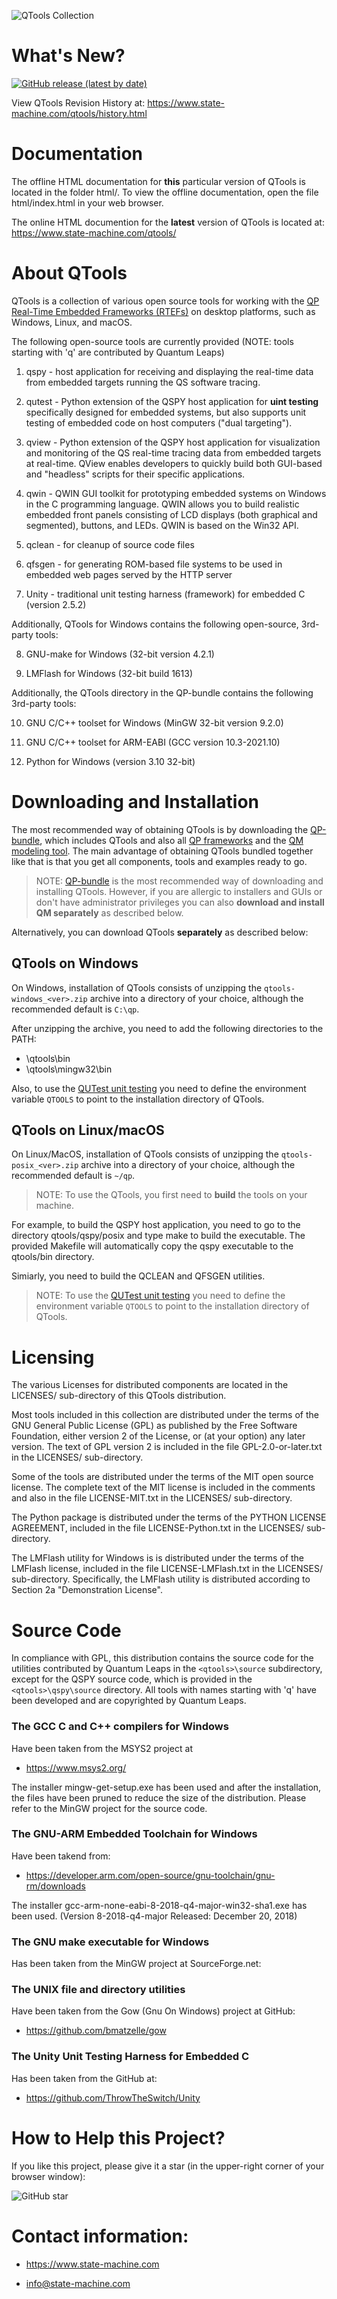 ![QTools Collection](https://www.state-machine.com/img/qtools_banner.jpg)

# What's New?
[![GitHub release (latest by date)](https://img.shields.io/github/v/release/QuantumLeaps/qtools)](https://github.com/QuantumLeaps/qtools/releases/latest)

View QTools Revision History at:
https://www.state-machine.com/qtools/history.html


# Documentation
The offline HTML documentation for **this** particular version of QTools
is located in the folder html/. To view the offline documentation, open
the file html/index.html in your web browser.

The online HTML documention for the **latest** version of QTools is located
at: https://www.state-machine.com/qtools/


# About QTools
QTools is a collection of various open source tools for working with the
[QP Real-Time Embedded Frameworks (RTEFs)][QP] on desktop platforms, such
as Windows, Linux, and macOS.

The following open-source tools are currently provided (NOTE: tools
starting with 'q' are contributed by Quantum Leaps)

1. qspy     - host application for receiving and displaying the
              real-time data from embedded targets running the QS
              software tracing.

2. qutest   - Python extension of the QSPY host application for **uint testing**
              specifically designed for embedded systems, but also supports
              unit testing of embedded code on host computers
              ("dual targeting").

3. qview    - Python extension of the QSPY host application for
              visualization and monitoring of the QS real-time tracing
              data from embedded targets at real-time. QView enables
              developers to quickly build both GUI-based and "headless"
              scripts for their specific applications.

4. qwin     - QWIN GUI toolkit for prototyping embedded systems on
              Windows in the C programming language. QWIN allows you
              to build realistic embedded front panels consisting of
              LCD displays (both graphical and segmented), buttons,
              and LEDs. QWIN is based on the Win32 API.

5. qclean   - for cleanup of source code files

6. qfsgen   - for generating ROM-based file systems to be used
              in embedded web pages served by the HTTP server

7. Unity    - traditional unit testing harness (framework) for embedded C
              (version 2.5.2)

Additionally, QTools for Windows contains the following open-source,
3rd-party tools:

8. GNU-make for Windows (32-bit version 4.2.1)

9. LMFlash for Windows (32-bit build 1613)


Additionally, the QTools directory in the QP-bundle contains the
following 3rd-party tools:

10. GNU C/C++ toolset for Windows (MinGW 32-bit version 9.2.0)

11. GNU C/C++ toolset for ARM-EABI (GCC version 10.3-2021.10)

12. Python for Windows (version 3.10 32-bit)


# Downloading and Installation
The most recommended way of obtaining QTools is by downloading the
[QP-bundle](https://www.state-machine.com/#Downloads), which includes QTools
and also all [QP frameworks](https://www.state-machine.com/products/) and
the [QM modeling tool](https://www.state-machine.com/qm/). The main advantage
of obtaining QTools bundled together like that is that you get all components,
tools and examples ready to go.

> NOTE: [QP-bundle](https://www.state-machine.com/#Downloads) is the most
recommended way of downloading and installing QTools. However,
if you are allergic to installers and GUIs or don't have administrator
privileges you can also **download and install QM separately**
as described below.

Alternatively, you can download QTools **separately** as described below:


## QTools on Windows
On Windows, installation of QTools consists of unzipping the
`qtools-windows_<ver>.zip` archive into a directory of your choice,
although the recommended default is `C:\qp`.

After unzipping the archive, you need to add the following directories
to the PATH:

- <qp>\qtools\bin
- <qp>\qtools\mingw32\bin

Also, to use the [QUTest unit testing][QUTest] you need to
define the environment variable `QTOOLS` to point to the
installation directory of QTools.


## QTools on Linux/macOS
On Linux/MacOS, installation of QTools consists of unzipping the
`qtools-posix_<ver>.zip` archive into a directory of your choice,
although the recommended default is `~/qp`.

> NOTE: To use the QTools, you first need to **build** the tools on
your machine.

For example, to build the QSPY host application, you need to go to the
directory qtools/qspy/posix and type make to build the executable.
The provided Makefile will automatically copy the qspy executable to
the qtools/bin directory.

Simiarly, you need to build the QCLEAN and QFSGEN utilities.

> NOTE: To use the [QUTest unit testing][QUTest] you need to
define the environment variable `QTOOLS` to point to the
installation directory of QTools.


# Licensing
The various Licenses for distributed components are located in the
LICENSES/ sub-directory of this QTools distribution.

Most tools included in this collection are distributed under the terms
of the GNU General Public License (GPL) as published by the Free
Software Foundation, either version 2 of the License, or (at your
option) any later version. The text of GPL version 2 is included in the
file GPL-2.0-or-later.txt in the LICENSES/ sub-directory.

Some of the tools are distributed under the terms of the MIT open source
license. The complete text of the MIT license is included in the comments
and also in the file LICENSE-MIT.txt in the LICENSES/ sub-directory.


The Python package is distributed under the terms of the PYTHON LICENSE
AGREEMENT, included in the file LICENSE-Python.txt in the LICENSES/
sub-directory.

The LMFlash utility for Windows is is distributed under the terms of the
LMFlash license, included in the file LICENSE-LMFlash.txt in the LICENSES/
sub-directory. Specifically, the LMFlash utility is distributed according
to Section 2a "Demonstration License".


# Source Code
In compliance with GPL, this distribution contains the source code for
the utilities contributed by Quantum Leaps in the `<qtools>\source`
subdirectory, except for the QSPY source code, which is provided in the
`<qtools>\qspy\source` directory. All tools with names starting with 'q'
have been developed and are copyrighted by Quantum Leaps.

### The GCC C and C++ compilers for Windows
Have been taken from the MSYS2 project at
- https://www.msys2.org/

The installer mingw-get-setup.exe has been used and after the installation,
the files have been pruned to reduce the size of the distribution.
Please refer to the MinGW project for the source code.

### The GNU-ARM Embedded Toolchain for Windows
Have been takend from:
- https://developer.arm.com/open-source/gnu-toolchain/gnu-rm/downloads

The installer gcc-arm-none-eabi-8-2018-q4-major-win32-sha1.exe has been used.
(Version 8-2018-q4-major Released: December 20, 2018)

### The GNU make executable for Windows
Has been taken from the MinGW project at SourceForge.net:

### The UNIX file and directory utilities
Have been taken from the Gow (Gnu On Windows) project at GitHub:
- https://github.com/bmatzelle/gow

### The Unity Unit Testing Harness for Embedded C
Has been taken from the GitHub at:
- https://github.com/ThrowTheSwitch/Unity


# How to Help this Project?
If you like this project, please give it a star (in the upper-right corner of your browser window):

![GitHub star](https://www.state-machine.com/img/github-star.jpg)


# Contact information:
- https://www.state-machine.com
- info@state-machine.com

   [QP]: <https://www.state-machine.com/products/#QP>
   [QUTest]: <https://www.state-machine.com/qtools/qutest.html>
